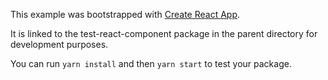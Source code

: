 This example was bootstrapped with [Create React App](https://github.com/facebook/create-react-app).

It is linked to the test-react-component package in the parent directory for development purposes.

You can run `yarn install` and then `yarn start` to test your package.
